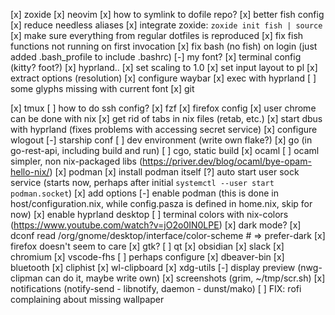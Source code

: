 [x] zoxide
[x] neovim
  [x] how to symlink to dofile repo?
[x] better fish config
  [x] reduce needless aliases
  [x] integrate zoxide: `zoxide init fish | source`
  [x] make sure everything from regular dotfiles is reproduced
  [x] fix fish functions not running on first invocation
  [x] fix bash (no fish) on login (just added .bash_profile to include .bashrc)
[-] my font?
[x] terminal config (kitty? foot?)
[x] hyprland..
  [x] set scaling to 1.0
  [x] set input layout to pl
  [x] extract options (resolution)
  [x] configure waybar
    [x] exec with hyprland
    [ ] some glyphs missing with current font
[x] git

[x] tmux
[ ] how to do ssh config?
[x] fzf
[x] firefox config
  [x] user chrome can be done with nix
[x] get rid of tabs in nix files (retab, etc.)
[x] start dbus with hyprland (fixes problems with accessing secret service)
[x] configure wlogout
[-] starship conf
[ ] dev environment (write own flake?)
  [x] go (in go-rest-api, including build and run)
  [ ] cgo, static build
  [x] ocaml
  [ ] ocaml simpler, non nix-packaged libs (https://priver.dev/blog/ocaml/bye-opam-hello-nix/)
[x] podman
  [x] install podman itself
  [?] auto start user sock service (starts now, perhaps after initial `systemctl --user start podman.socket`)
[x] add options
  [-] enable podman (this is done in host/configuration.nix, while config.pasza is defined in home.nix, skip for now)
  [x] enable hyprland desktop
[ ] terminal colors with nix-colors (https://www.youtube.com/watch?v=jO2o0IN0LPE)
[x] dark mode?
  [x] dconf read /org/gnome/desktop/interface/color-scheme # => prefer-dark
  [x] firefox doesn't seem to care
  [x] gtk?
  [ ] qt
[x] obsidian
[x] slack
[x] chromium
[x] vscode-fhs
  [ ] perhaps configure
[x] dbeaver-bin
[x] bluetooth
[x] cliphist
  [x] wl-clipboard
  [x] xdg-utils
  [-] display preview (nwg-clipman can do it, maybe write own)
[x] screenshots (grim, ~/tmp/scr.sh)
[x] notifications (notify-send - libnotify, daemon - dunst/mako)
[ ] FIX: rofi complaining about missing wallpaper
